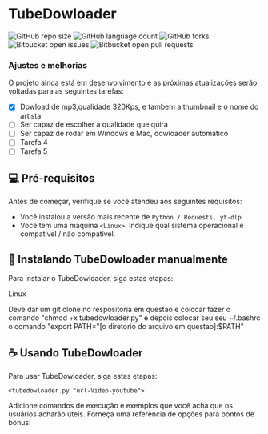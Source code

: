 # TubeDowloader

![GitHub repo size](https://img.shields.io/github/repo-size/Blackgnr7/tubedowloader?style=flat-square")
![GitHub language count](https://img.shields.io/github/languages/count/Blackgnr7/tubedowloader?style=for-the-badge)
![GitHub forks](https://img.shields.io/github/forks/Blackgnr7/tubedowloader?style=for-the-badge)
![Bitbucket open issues](https://img.shields.io/bitbucket/issues/Blackgnr7/tubedowloader?style=for-the-badge)
![Bitbucket open pull requests](https://img.shields.io/bitbucket/pr-raw/iBlackgnr7/tubedowloader?style=for-the-badge)

### Ajustes e melhorias

O projeto ainda está em desenvolvimento e as próximas atualizações serão voltadas para as seguintes tarefas:

- [x] Dowload de mp3,qualidade 320Kps, e tambem a thumbnail e o nome do artista
- [ ] Ser capaz de escolher a qualidade que quira
- [ ] Ser capaz de rodar em Windows e Mac, dowloader automatico
- [ ] Tarefa 4
- [ ] Tarefa 5

## 💻 Pré-requisitos

Antes de começar, verifique se você atendeu aos seguintes requisitos:

- Você instalou a versão mais recente de `Python / Requests, yt-dlp`
- Você tem uma máquina `<Linux>`. Indique qual sistema operacional é compatível / não compatível.

## 🚀 Instalando TubeDowloader manualmente 

Para instalar o TubeDowloader, siga estas etapas:

Linux

Deve dar um git clone no respositoria em questao e colocar fazer o comando "chmod +x tubedowloader.py" e depois colocar seu seu ~/.bashrc o comando "export PATH="[o diretorio do arquivo em questao]:$PATH"

## ☕ Usando TubeDowloader

Para usar TubeDowloader, siga estas etapas:

```
<tubedowloader.py "url-Video-youtube">
```

Adicione comandos de execução e exemplos que você acha que os usuários acharão úteis. Forneça uma referência de opções para pontos de bônus!
